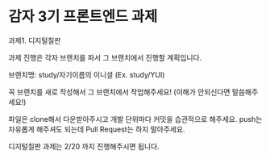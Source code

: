 # 감자 3기 프론트엔드 과제

과제1. 디지털칠판

과제 진행은 각자 브랜치를 파서 그 브랜치에서 진행할 계획입니다.

브랜치명: study/자기이름의 이니셜 (Ex. study/YUI)

꼭 브랜치를 새로 작성해서 그 브랜치에서 작업해주세요! (이해가 안되신다면 말씀해주세요!)

파일은 clone해서 다운받아주시고 개발 단위마다 커밋을 습관적으로 해주세요.
push는 자유롭게 해주셔도 되는데 Pull Request는 하지 말아주세요.


디지털칠판 과제는 2/20 까지 진행해주시면 됩니다.
